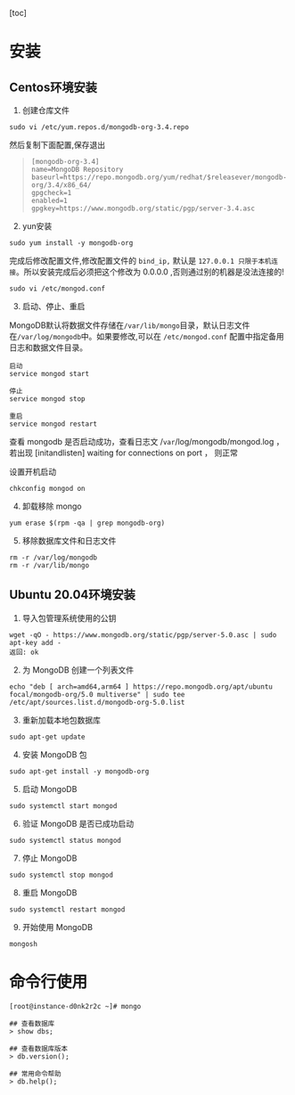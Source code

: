 [toc]

# 安装

## Centos环境安装

1. 创建仓库文件

```
sudo vi /etc/yum.repos.d/mongodb-org-3.4.repo
```

然后复制下面配置,保存退出

> ```
> [mongodb-org-3.4]
> name=MongoDB Repository
> baseurl=https://repo.mongodb.org/yum/redhat/$releasever/mongodb-org/3.4/x86_64/
> gpgcheck=1
> enabled=1
> gpgkey=https://www.mongodb.org/static/pgp/server-3.4.asc
> ```

2.  yun安装

```
sudo yum install -y mongodb-org
```

完成后修改配置文件,修改配置文件的 `bind_ip,` 默认是 `127.0.0.1 只限于本机连接`。所以安装完成后必须把这个修改为 0.0.0.0 ,否则通过别的机器是没法连接的!

```
sudo vi /etc/mongod.conf
```

3. 启动、停止、重启

MongoDB默认将数据文件存储在`/var/lib/mongo`目录，默认日志文件在`/var/log/mongodb`中。如果要修改,可以在 `/etc/mongod.conf` 配置中指定备用日志和数据文件目录。

```
启动
service mongod start

停止
service mongod stop

重启
service mongod restart
```

查看 mongodb 是否启动成功，查看日志文 /``var``/log/mongodb/mongod.log ，若出现 [initandlisten] waiting for connections on port <port>， 则正常

设置开机启动

```
chkconfig mongod on
```

4. 卸载移除 mongo

```
yum erase $(rpm -qa | grep mongodb-org)
```

5. 移除数据库文件和日志文件

```
rm -r /var/log/mongodb
rm -r /var/lib/mongo
```

## Ubuntu 20.04环境安装

1. 导入包管理系统使用的公钥

```
wget -qO - https://www.mongodb.org/static/pgp/server-5.0.asc | sudo apt-key add -
返回: ok
```

2. 为 MongoDB 创建一个列表文件

```
echo "deb [ arch=amd64,arm64 ] https://repo.mongodb.org/apt/ubuntu focal/mongodb-org/5.0 multiverse" | sudo tee /etc/apt/sources.list.d/mongodb-org-5.0.list
```

3. 重新加载本地包数据库

```
sudo apt-get update
```

4. 安装 MongoDB 包

```
sudo apt-get install -y mongodb-org
```

5. 启动 MongoDB

```
sudo systemctl start mongod
```

6. 验证 MongoDB 是否已成功启动

```
sudo systemctl status mongod
```

7. 停止 MongoDB

```
sudo systemctl stop mongod
```

8. 重启 MongoDB

```
sudo systemctl restart mongod
```

9. 开始使用 MongoDB

```
mongosh
```

# 命令行使用

```shell
[root@instance-d0nk2r2c ~]# mongo
 
## 查看数据库
> show dbs;
 
## 查看数据库版本
> db.version();
 
## 常用命令帮助
> db.help();
```

